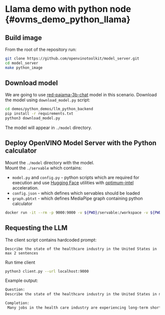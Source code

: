 # Llama demo with python node {#ovms_demo_python_llama}

## Build image

From the root of the repository run:

```bash
git clone https://github.com/openvinotoolkit/model_server.git
cd model_server
make python_image
```

## Download model

We are going to use [red-pajama-3b-chat](https://huggingface.co/togethercomputer/RedPajama-INCITE-Chat-3B-v1) model in this scenario.
Download the model using `download_model.py` script:

```bash
cd demos/python_demos/llm_python_backend
pip install -r requirements.txt
python3 download_model.py
```

The model will appear in `./model` directory.

## Deploy OpenVINO Model Server with the Python calculator

Mount the `./model` directory with the model.  
Mount the `./servable` which contains:
- `model.py` and `config.py` - python scripts which are required for execution and use [Hugging Face](https://huggingface.co/) utilities with [optimum-intel](https://github.com/huggingface/optimum-intel) acceleration.
- `config.json` - which defines which servables should be loaded
- `graph.pbtxt` - which defines MediaPipe graph containing python calculator

```bash
docker run -it --rm -p 9000:9000 -v ${PWD}/servable:/workspace -v ${PWD}/model:/model openvino/model_server:py --config_path /workspace/config.json --port 9000
```

## Requesting the LLM

The client script contains hardcoded prompt:
```
Describe the state of the healthcare industry in the United States in max 2 sentences
```

Run time client
```bash
python3 client.py --url localhost:9000
```

Example output:
```bash
Question:
Describe the state of the healthcare industry in the United States in max 2 sentences

Completion:
 Many jobs in the health care industry are experiencing long-term shortages due to a lack of workers, while other areas face overwhelming stress and strain.  Due to COVID-19 many more people look for quality medical services closer to home so hospitals have seen record levels of admissions over the last year.
```
